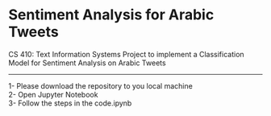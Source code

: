 # Sentiment Analysis for Arabic Tweets
CS 410: Text Information Systems Project to implement a Classification Model for Sentiment Analysis on Arabic Tweets 

-------------------
1- Please download the repository to you local machine <br>
2- Open Jupyter Notebook <br>
3- Follow the steps in the code.ipynb <br>
